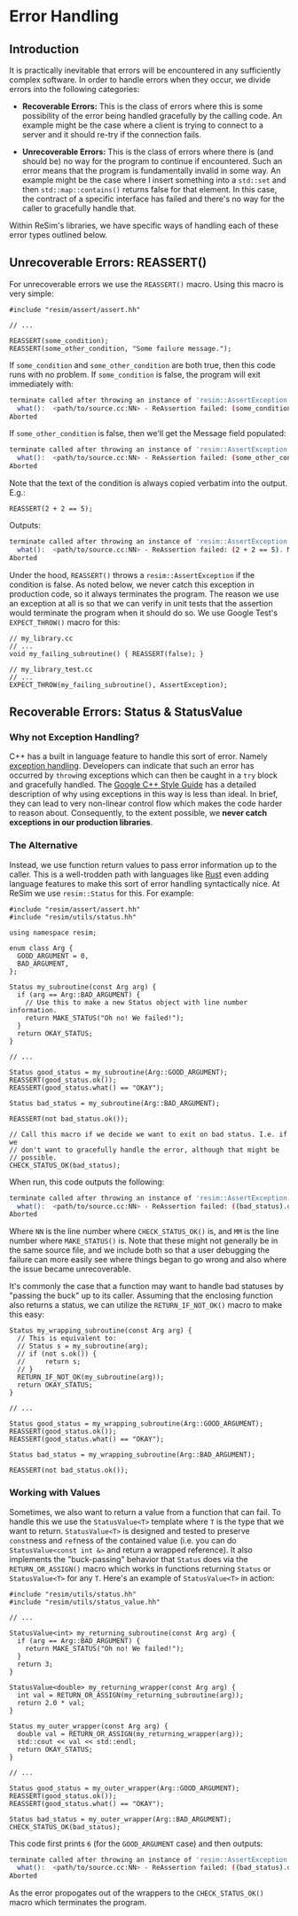 # Error Handling

## Introduction

It is practically inevitable that errors will be encountered in any
sufficiently complex software. In order to handle errors when they occur, we
divide errors into the following categories:

 - **Recoverable Errors:** This is the class of errors where this is some
   possibility of the error being handled gracefully by the calling code. An
   example might be the case where a client is trying to connect to a server
   and it should re-try if the connection fails.

 - **Unrecoverable Errors:** This is the class of errors where there is (and
   should be) no way for the program to continue if encountered. Such an error
   means that the program is fundamentally invalid in some way. An example
   might be the case where I insert something into a `std::set` and then
   `std::map::contains()` returns false for that element. In this case, the
   contract of a specific interface has failed and there's no way for the
   caller to gracefully handle that.

Within ReSim's libraries, we have specific ways of handling each of these error
types outlined below.

## Unrecoverable Errors: REASSERT()

For unrecoverable errors we use the `REASSERT()` macro. Using this macro is very simple:

```
#include "resim/assert/assert.hh"

// ...

REASSERT(some_condition);
REASSERT(some_other_condition, "Some failure message.");
```

If `some_condition` and `some_other_condition` are both true, then this code
runs with no problem. If `some_condition` is false, the program will exit
immediately with:

```bash
terminate called after throwing an instance of 'resim::AssertException'
  what():  <path/to/source.cc:NN> - ReAssertion failed: (some_condition). Message: 
Aborted
```

If `some_other_condition` is false, then we'll get the Message field populated:

```bash
terminate called after throwing an instance of 'resim::AssertException'
  what():  <path/to/source.cc:NN> - ReAssertion failed: (some_other_condition). Message: Some failure message.
Aborted
```
Note that the text of the condition is always copied verbatim into the output. E.g.:

```
REASSERT(2 + 2 == 5);
```
Outputs:
```bash
terminate called after throwing an instance of 'resim::AssertException'
  what():  <path/to/source.cc:NN> - ReAssertion failed: (2 + 2 == 5). Message: 
Aborted
```

Under the hood, `REASSERT()` throws a `resim::AssertException` if the condition
is false. As noted below, we never catch this exception in production code, so
it always terminates the program. The reason we use an exception at all is so
that we can verify in unit tests that the assertion would terminate the program
when it should do so. We use Google Test's `EXPECT_THROW()` macro for this:

```
// my_library.cc
// ...
void my_failing_subroutine() { REASSERT(false); }

// my_library_test.cc
// ...
EXPECT_THROW(my_failing_subroutine(), AssertException);
```

## Recoverable Errors: Status & StatusValue

### Why not Exception Handling?

C++ has a built in language feature to handle this sort of error. Namely
[exception handling](https://en.cppreference.com/w/cpp/language/exceptions).
Developers can indicate that such an error has occurred by `throw`ing
exceptions which can then be caught in a `try` block and gracefully handled.
The [Google C++ Style
Guide](https://google.github.io/styleguide/cppguide.html#Exceptions) has a
detailed description of why using exceptions in this way is less than ideal. In
brief, they can lead to very non-linear control flow which makes the code
harder to reason about. Consequently, to the extent possible, we **never catch
exceptions in our production libraries**.

### The Alternative

Instead, we use function return values to pass error information up to the
caller. This is a well-trodden path with languages like
[Rust](https://doc.rust-lang.org/reference/expressions/operator-expr.html#the-question-mark-operator)
even adding language features to make this sort of error handling syntactically
nice. At ReSim we use `resim::Status` for this. For example:

```
#include "resim/assert/assert.hh"
#include "resim/utils/status.hh"

using namespace resim;

enum class Arg {
  GOOD_ARGUMENT = 0,
  BAD_ARGUMENT,
};

Status my_subroutine(const Arg arg) {
  if (arg == Arg::BAD_ARGUMENT) {
    // Use this to make a new Status object with line number information.
    return MAKE_STATUS("Oh no! We failed!");
  }
  return OKAY_STATUS;
}

// ...

Status good_status = my_subroutine(Arg::GOOD_ARGUMENT);
REASSERT(good_status.ok());
REASSERT(good_status.what() == "OKAY");

Status bad_status = my_subroutine(Arg::BAD_ARGUMENT);

REASSERT(not bad_status.ok());

// Call this macro if we decide we want to exit on bad status. I.e. if we
// don't want to gracefully handle the error, although that might be
// possible.
CHECK_STATUS_OK(bad_status);
```

When run, this code outputs the following:

```bash
terminate called after throwing an instance of 'resim::AssertException'
  what():  <path/to/source.cc:NN> - ReAssertion failed: ((bad_status).ok()). Message: {bad_status.what() == <path/to/source.cc:MM> Oh no! We failed!}
Aborted
``` 

Where `NN` is the line number where `CHECK_STATUS_OK()` is, and `MM` is the
line number where `MAKE_STATUS()` is. Note that these might not generally be in
the same source file, and we include both so that a user debugging the failure
can more easily see where things began to go wrong and also where the issue
became unrecoverable.

It's commonly the case that a function may want to handle bad statuses by
"passing the buck" up to its caller. Assuming that the enclosing function also
returns a status, we can utilize the `RETURN_IF_NOT_OK()` macro to make this
easy:

```
Status my_wrapping_subroutine(const Arg arg) {
  // This is equivalent to:
  // Status s = my_subroutine(arg);
  // if (not s.ok()) {
  //     return s;
  // }
  RETURN_IF_NOT_OK(my_subroutine(arg));
  return OKAY_STATUS;
}

// ...

Status good_status = my_wrapping_subroutine(Arg::GOOD_ARGUMENT);
REASSERT(good_status.ok());
REASSERT(good_status.what() == "OKAY");

Status bad_status = my_wrapping_subroutine(Arg::BAD_ARGUMENT);

REASSERT(not bad_status.ok());
```

### Working with Values

Sometimes, we also want to return a value from a function that can fail. To
handle this we use the `StatusValue<T>` template where `T` is the type that we
want to return. `StatusValue<T>` is designed and tested to preserve `const`ness
and `ref`ness of the contained value (i.e. you can do 
`StatusValue<const int &>` and return a wrapped reference). It also implements
the "buck-passing" behavior that `Status` does via the `RETURN_OR_ASSIGN()`
macro which works in functions returning `Status` or `StatusValue<T>` for any
`T`. Here's an example of `StatusValue<T>` in action:

```
#include "resim/utils/status.hh"
#include "resim/utils/status_value.hh"

// ...

StatusValue<int> my_returning_subroutine(const Arg arg) {
  if (arg == Arg::BAD_ARGUMENT) {
    return MAKE_STATUS("Oh no! We failed!");
  }
  return 3;
}

StatusValue<double> my_returning_wrapper(const Arg arg) {
  int val = RETURN_OR_ASSIGN(my_returning_subroutine(arg));
  return 2.0 * val;
}

Status my_outer_wrapper(const Arg arg) {
  double val = RETURN_OR_ASSIGN(my_returning_wrapper(arg));
  std::cout << val << std::endl;
  return OKAY_STATUS;
}

// ...

Status good_status = my_outer_wrapper(Arg::GOOD_ARGUMENT);
REASSERT(good_status.ok());
REASSERT(good_status.what() == "OKAY");

Status bad_status = my_outer_wrapper(Arg::BAD_ARGUMENT);
CHECK_STATUS_OK(bad_status);
```

This code first prints `6` (for the `GOOD_ARGUMENT` case) and then outputs:

```bash
terminate called after throwing an instance of 'resim::AssertException'
  what():  <path/to/source.cc:NN> - ReAssertion failed: ((bad_status).ok()). Message: {bad_status.what() == <path/to/source.cc:MM> Oh no! We failed!}
Aborted
```

As the error propogates out of the wrappers to the `CHECK_STATUS_OK()` macro
which terminates the program.
